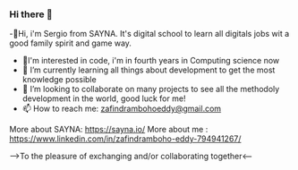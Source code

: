 ### Hi there 👋

-👋Hi, i'm Sergio from SAYNA. It's digital school to learn all digitals jobs wit a good family spirit and game way. 
- 👀I'm interested in code, i'm in fourth years in Computing science now
- 🌱 I’m currently learning all things about development to get the most knowledge possible
- 👯 I’m looking to collaborate on many projects to see all the methodoly development in the world, good luck for me!
- 📫 How to reach me: zafindrambohoeddy@gmail.com

More about SAYNA: https://sayna.io/
More about me : https://www.linkedin.com/in/zafindramboho-eddy-794941267/


-->To the pleasure of exchanging and/or collaborating together<--
